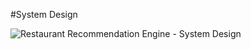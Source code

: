 #System Design

![Restaurant Recommendation Engine - System Design](https://github.com/user-attachments/assets/f32bb855-4838-41a6-a1e2-2491f427733a)
